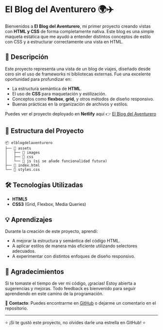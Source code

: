 # El Blog del Aventurero 🌍✈️

Bienvenidos a **El Blog del Aventurero**, mi primer proyecto creando vistas con **HTML y CSS** de forma completamente nativa. Este blog es una simple maqueta estática que me ayudó a entender distintos conceptos de estilo con CSS y a estructurar correctamente una vista en HTML.

## 🚀 Descripción

Este proyecto representa una vista de un blog de viajes, diseñado desde cero sin el uso de frameworks ni bibliotecas externas. Fue una excelente oportunidad para profundizar en:

- La estructura semántica de **HTML**.
- El uso de **CSS** para maquetación y estilización.
- Conceptos como **flexbox**, **grid**, y otros métodos de diseño responsivo.
- Buenas prácticas en la organización de archivos y estilos.

Puedes ver el proyecto deployado en **Netlify** aquí 👉 [El Blog del Aventurero](https://elblogdelaventurero.netlify.app/)

## 📂 Estructura del Proyecto

```
📦 elblogdelaventurero
├── 📁 assets
│   ├── 📁 images
│   ├── 📁 css
│   └── 📁 js (si se añade funcionalidad futura)
├── 📄 index.html
└── 📄 styles.css
```

## 🛠️ Tecnologías Utilizadas

- **HTML5**
- **CSS3** (Grid, Flexbox, Media Queries)

## 💡 Aprendizajes

Durante la creación de este proyecto, aprendí:
- A mejorar la estructura y semántica del código HTML.
- A aplicar estilos de manera más eficiente utilizando selectores adecuados.
- A experimentar con distintos enfoques de diseño responsivo.

## 🙌 Agradecimientos

Si te tomaste el tiempo de ver mi código, ¡gracias! Estoy abierta a sugerencias y mejoras. Todo feedback es bienvenido para seguir aprendiendo en este camino de la programación.

📩 **Contacto**: Puedes encontrarme en [GitHub](https://github.com/tu-usuario) o dejarme un comentario en el repositorio.

---

⭐ ¡Si te gustó este proyecto, no olvides darle una estrella en GitHub! ⭐

